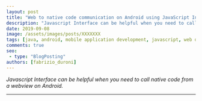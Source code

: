 ```yaml
---
layout: post
title: "Web to native code communication on Android using JavaScript Interfaces"
description: "Javascript Interface can be helpful when you need to call native code from a webview on Android."
date: 2019-09-08
image: /assets/images/posts/XXXXXXX
tags: [java, android, mobile application development, javascript, web development]
comments: true
seo:
 - type: "BlogPosting"
authors: [fabrizio_duroni]
---
```


*Javascript Interface can be helpful when you need to call native code from a webview on Android.*

---

